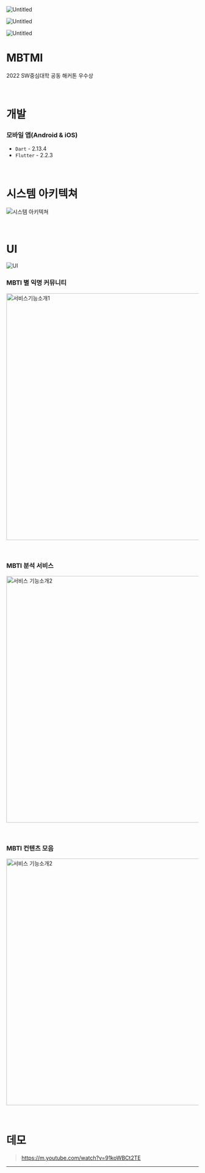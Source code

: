 
![Untitled](https://user-images.githubusercontent.com/62577565/181166938-42d285f2-f0b4-4097-8703-624ee38af1fe.jpg)

![Untitled](https://user-images.githubusercontent.com/62577565/182513767-687017e3-5faa-4193-92b7-3cb46f289e76.jpg)

![Untitled](https://user-images.githubusercontent.com/62577565/182513699-990d5436-9ba2-4edb-b99c-4077abdc4def.jpg)



# MBTMI

2022 SW중심대학 공동 해커톤 우수상

<br>

# 개발

### 모바일 앱(Android & iOS)

- `Dart` - 2.13.4
- `Flutter` - 2.2.3

<br>

# 시스템 아키텍쳐

![시스템 아키텍쳐](https://user-images.githubusercontent.com/62577565/181167633-526ba9d4-84cf-475b-b556-32b84f3e89bf.jpg)

<br>

# UI

![UI](https://user-images.githubusercontent.com/62577565/181167549-e38430b6-6d80-4302-b5a5-5a0faa819a59.jpg)


### MBTI 별 익명 커뮤니티
<p float="left">
<img width="645" alt="서비스기능소개1" src="https://user-images.githubusercontent.com/62577565/181167174-3593266d-7b15-490c-a915-41bf8c8ab5b8.png">
</p>

<br>

### MBTI 분석 서비스

<p float="left">
<img width="645" alt="서비스 기능소개2" src="https://user-images.githubusercontent.com/62577565/181167289-321ff629-d9d2-43cb-87f3-82dc5bab10bf.png">

</p>

<br>

### MBTI 컨텐츠 모음

<p float="left">

  <img width="645" alt="서비스 기능소개2" src="https://user-images.githubusercontent.com/62577565/181167889-71cc4bbb-5966-4a7a-9238-248c22b56bb1.jpg">
</p>

<br>

# 데모

> https://m.youtube.com/watch?v=91koWBCt2TE

---
